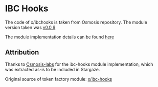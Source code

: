 # IBC Hooks

The code of x/ibchooks is taken from Osmosis repository. The module version taken was [v0.0.6](https://github.com/osmosis-labs/osmosis/tree/x/ibc-hooks/v0.0.6)

The module implementation details can be found [here](https://github.com/osmosis-labs/osmosis/tree/x/ibc-hooks/v0.0.6/x/ibc-hooks)


## Attribution
Thanks to [Osmosis-labs](https://github.com/osmosis-labs) for the ibc-hooks module implementation, which was extracted as-is to be included in Stargaze.


Original source of token factory module: [x/ibc-hooks](https://github.com/osmosis-labs/osmosis/tree/x/ibc-hooks/v0.0.6/x/ibc-hooks)